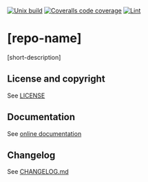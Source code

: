 [![Unix build](https://img.shields.io/github/workflow/status/[github-account-name]/[repo-name]/Unix%20build?label=Unix%20build&logo=linux)](https://github.com/[github-account-name]/[repo-name]/actions/workflows/unix_build.yml)
[![Coveralls code coverage](https://img.shields.io/coveralls/github/[github-account-name]/[repo-name]?logo=coveralls)](https://coveralls.io/github/[github-account-name]/[repo-name])
[![Lint](https://github.com/[github-account-name]/[repo-name]/workflows/Lint/badge.svg)](https://github.com/[github-account-name]/[repo-name]/actions/workflows/lint.yml)

# [repo-name]

[short-description]

## License and copyright

See [LICENSE](LICENSE)

## Documentation

See [online documentation](https://[github-account-name].github.io/[repo-name]/)

## Changelog

See [CHANGELOG.md](CHANGELOG.md)

